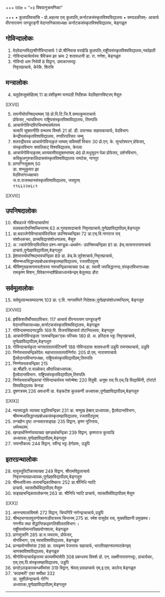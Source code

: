 +++
title = "०३ विषयानुक्रमणिका"

+++
•  कुलपतिवचांसि - प्रो.अहल्या एस् 
                         कुलपतिः,कर्नाटकसंस्कृतविश्वविद्यालयः
•  सम्पादकीयम्-    आचार्यः वीरनारायणः पाण्डुरङ्गी 
                         वेदान्तनिकायाध्यक्षः 
                         कर्नाटकसंस्कृतविश्वविद्यालयः, बेङ्गळूरु
## गोविन्दालोकः
1.  वेदवेदान्तविद्याश्रीर्गोविन्दाचार्यः   1
प्रो.श्रीनिवास वरखेडि 
कुलपतिः,राष्ट्रीयसंस्कृतविश्वविद्यालयः,नवदेहली 
2.  गोविन्दाचार्यवर्यस्य त्रैविक्रम इव क्रमः   2
शतावधानी डा. रा. गणेशः, बेङ्गळूरु 
3.  गोविन्दो धाम निर्ययौ   8
विद्वान्. उमाकान्तभट्टः    
निवृत्तप्राचार्यः, केरेकै. शिरसि

## मन्त्रालोकः
4.  चतुर्दशसूक्तेहितम्  11 
डा.वंशीकृष्ण घनपाठी 
निर्देशकः वेदविज्ञानविष्टरम् मैसूरु

[[XVI]]

5.  तापनीयोपनिषद्भाष्यम्   18
प्रो.पि.टि.जि.वै.सम्पत्कुमाराचार्यः   
प्रोफेसर् ,न्यायविभागः 
राष्ट्रियसंस्कृतविश्वविद्यालयः, तिरुपतिः
6.  आचार्यगोविन्दविरचिभाष्यसमेतस्य  
चत्वारि सूक्तानीति ग्रन्थस्य विमर्शः   21
डॉ. डी. दयानाथः 
सहायकाचार्यः, वेदविभागः 
केन्द्रीयसंस्कृतविश्वविद्यालयः, रणवीरपरिसरः जम्मू 
7.  शतरुद्रीयस्य आचार्यगोविन्दकृतं भाष्यम् सविमर्शो विचारः  30 
प्रो.एन्. के. सुन्दरेश्वरन् 
प्रोफेसर्, संस्कृतविभागः क्यालिकट् विश्वविद्यालयः, केरलाः
8.  आचार्यगोविन्दकृतम् अस्यवामीयसूक्तभाष्यम्   46
प्रो.मधुसूदन पेन्ना 
प्रोफेसर्, दर्शनविभागः,  
कविकुलगुरुकालिदाससंस्कृतविश्वविद्यालयः रामटेक, नागपुर
9.  प्राणाग्निसूक्तम्   50  
डा. शम्भुकुमार झा  
वेदविभागाध्यक्षचरः  
ज.रा.राजस्थानसंस्कृतविश्वविद्यालयः, जयपुरम्  
९१६६२२७६८१ 

[[XVII]]

## उपनिषदालोकः
10. श्रीबन्नञ्जे गोविन्दाचार्याणां  
तलवकारोपनिषच्चिन्तनम्   63
अ.गुरुप्रसादाचार्यः 
निवृत्तप्राचार्यः,पूर्णप्रज्ञविद्यापीठम्,बेङ्गलूरु 
11. डा.बन्नञ्जेगोविन्दाचार्यविरचिता उपनिषच्चन्द्रिका 72
डा.एच्.वि.नागराज राव्  
संशोधकचरः, प्राच्यविद्यासंशोधनालयः, मैसूरु 
12. अाचार्यगोविन्दविरचिता प्रश्न-माण्डूक-अथर्वण- 
उपनिषच्चन्द्रिका   81 
डा. हेच्.सत्यनारायणाचार्यः 
प्राचार्यः,पूर्णप्रज्ञविद्यापीठम्,बेङ्गलूरु
13. ईशावास्योपनिषद्भावचन्द्रिका   89
डा. हेच्.के.सुरेशाचार्यः,निवृत्तप्राचार्यः, 
श्रीमन्मध्वसिद्धान्तप्रबोधकसंस्कृतमहाविद्यालयः, रजतपीठपुरम्
14. श्रीविष्णुसहस्रनामस्तोत्रस्य नामचन्द्रिकाव्याख्या 94
डा. स्वामी जपसिद्धानन्दः,संस्कृतविभागाध्यक्षः  
रामकृष्ण मिशन् ,विवेकानन्दशैक्षिकाध्यनकेन्द्रम् बेलूरमठः हौरा

## सर्वमूलालोकः
15. सर्वमूलग्रन्थसम्पादनम्   103
डा. ए.वि. नागसम्पिगे 
निदेशकः,पूर्णप्रज्ञसंशोधनमन्दिरम्, बेङ्गलूरु 

[[XVIII]]

16. हृषीकेशतीर्थीयपाठविचार:   117
आचार्य वीरनारायण पाण्डुरङ्गी 
वेदान्तनिकायाध्यक्षः,कर्नाटकसंस्कृतविश्वविद्यालयः, बेङ्गळूरु 
17. गोविन्दसम्पादनपद्धतिः   169
वि. विजयसिंहाचार्य तोटन्तिल्लयः, बेङ्गलूरु 
18. आचार्यगोविन्दकृता ‘तत्वचन्द्रिका’एकः परिचयः 180
प्रो. अ. हरिदास भट्टः 
निवृत्तप्राचार्यः, पूर्णप्रज्ञविद्यापीठम्,बेङ्गलूरु 
19. गोविन्दाचार्यकृता भागवततात्पर्यटिप्पणी   188
गोविन्ददासः शतावधानी उडुपि रामनाथाचार्यः, उडुपि 
20. निर्णयभावचन्द्रिकोपेत: महाभारततात्पर्यनिर्णय: 205
प्रो.एम्. नारायणाचार्यः  
द्वैतवेदान्तविभागाध्यक्षः, राष्ट्रियसंस्कृतविद्यापीठम्,तिरुपतिः 
21. निर्ण्णयभावचन्द्रिका   215  
डा.श्रीहरिः.रा.वाळ्वेकर् औपाधिकाध्यापकः,  
द्वैतवेदान्तविभागः. राष्ट्रियसंस्कृतविद्यापीठम्,तिरुपतिः 
22. निर्णयभावचन्द्रिकायां गोविन्दाचार्यस्य नवोन्मेषाः 220
विदुषी. अनूषा राव्   पि.एच्.डि विद्यार्थिनी, 
टोरांटो विश्वविद्यालयः केनडा 
23. दूषणत्रयम्   226
अवधानी डा. वेङ्कटेश कुलकर्णी 
अध्यापकः,पूर्णप्रज्ञविद्यापीठम्,बेङ्गलूरु 

[[XIX]]

24. न्यासपद्धतेः व्याख्या पद्धतिचन्द्रिका   231
डा. षण्मुख हेब्बार् 
प्राध्यापकः, द्वैतवेदान्तविभागः,  
श्रीमन्मध्वसिद्धान्तप्रबोधकसंस्कृतमहाविद्यालयः, रजतपीठपुरम् 
25. तन्त्रज्ञेन दृष्टः तन्त्रसारसङ्ग्रहः   235
विद्वान्. कृष्ण नूरित्तायः,  
धर्मस्थलम्  
26. खण्डार्थनिर्ण्णयव्याख्या खण्डार्थचन्द्रिका   239
विद्वान्. कृष्णराज कुत्पाडि 
अध्यापकः,पूर्णप्रज्ञविद्यापीठम्,बेङ्गलूरु 
27. जयन्तीकल्पः   244
विद्वान्. रवीन्द्र भट्टः हेर्गग्रामः, उडुपि 

## इतरग्रन्थालोकः
28. वायुस्तुतिटीकाव्याख्या   249
विद्वान्. श्रीरामविठ्ठलाचार्यः 
निवृत्तन्यायप्राध्यापकः,पूर्णप्रज्ञविद्यापीठम्,बेङ्गलूरु 
29. श्रीमध्वविजय-तत्वचन्द्रिकाविष्कारः   252
डा.श्रीनिधि प्याटि  
प्राचार्यः, व्यासतीर्थविद्यापीठम् मैसूरु 
30. सङ्ग्रहचन्द्रिकावलोकनम्   263
डा. श्रीनिधि प्याटि 
प्राचार्यः, व्यासतीर्थविद्यापीठम् मैसूरु 

[[XX]]

31. आनन्दमालाविमर्शः   272
विद्वान्. चिप्पगिरि नागेन्द्राचाचार्यः,उडुपि 
32. श्रीमद्भागवतपुराणोक्तनाडीपात्रस्य चिन्तनम्   275
डा. रमेश वासुदेव राव्, मुख्यविज्ञानी प्रमुखश्च।  
गणनीय तथा सैद्धान्तिकद्रवगतिशीलताविभाग:।  
राष्ट्रीयव्योमान्तरिक्षप्रयोगशाला, बेङ्गळूरु 
33. प्राणसूत्राणि   285
डा.म.जयरामः, प्रोफेसर्,  
योगविभागः, एस् व्यासविश्वविद्यालयः, बेङ्गळूरु 
34. प्रत्नप्रयोगमीमांसा   298
डा. रामकृष्ण पेजत्तायः 
सहाचार्यः, भारतीयज्ञानपरम्पराकेन्द्रम् 
चाणक्यविश्वविद्यालयः, बेङ्गळूरु 
35. श्रीगोविन्दाचार्यकृतस्य काव्यमीमांसेति   308
प्रबन्धस्य विमर्शः 
प्रो. एन्. लक्ष्मीनारायणभट्टः, 
प्राचार्यचरः, एस्.एस्.पि.संस्कृतमहाविद्यालयः, उडुपि  
36. छन्दोऽलङ्कारबन्धमीमांसा   319
विद्वान्. श्रेयस् प्रसन्नाचार्यः 
एम्.इ.एस्. कालेज् बेङ्गळूरु 
37. ‘कादम्बरी’ एका समीक्षा   332  
डा. सुशीलेन्द्राचार्यः गोग्गि  
अध्यापकः,पूर्णप्रज्ञविद्यापीठम्,बेङ्गलूरु
****